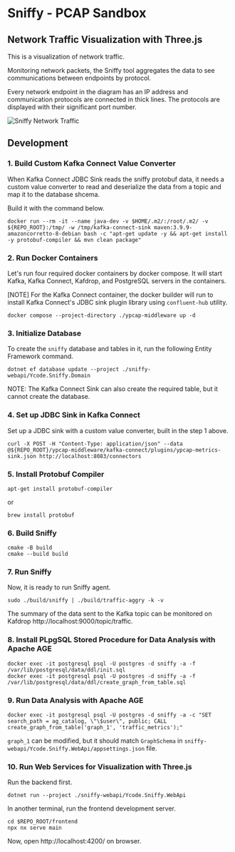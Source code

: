 # Sniffy - PCAP Sandbox

## Network Traffic Visualization with Three.js

This is a visualization of network traffic.

Monitoring network packets, the Sniffy tool aggregates the data to see communications between endpoints by protocol.

Every network endpoint in the diagram has an IP address and communication protocols are connected in thick lines. The protocols are displayed with their significant port number.

![Sniffy Network Traffic](https://github.com/y-code/pcap-sample/raw/main/docs/img/sniffy-network-traffic.gif)

## Development

### 1. Build Custom Kafka Connect Value Converter

When Kafka Connect JDBC Sink reads the sniffy protobuf data, it needs a custom value converter to read and deserialize the data from a topic and map it to the database shcema.

Build it with the command below.

```
docker run --rm -it --name java-dev -v $HOME/.m2/:/root/.m2/ -v ${REPO_ROOT}:/tmp/ -w /tmp/kafka-connect-sink maven:3.9.9-amazoncorretto-8-debian bash -c "apt-get update -y && apt-get install -y protobuf-compiler && mvn clean package"
```

### 2. Run Docker Containers

Let's run four required docker containers by docker compose. It will start Kafka, Kafka Connect, Kafdrop, and PostgreSQL servers in the containers.

[NOTE] For the Kafka Connect container, the docker builder will run to install Kafka Connect's JDBC sink plugin library using `confluent-hub` utility.

```
docker compose --project-directory ./ypcap-middleware up -d
```

### 3. Initialize Database

To create the `sniffy` database and tables in it, run the following Entity Framework command.

```
dotnet ef database update --project ./sniffy-webapi/Ycode.Sniffy.Domain
```

NOTE: The Kafka Connect Sink can also create the required table, but it cannot create the database.

### 4. Set up JDBC Sink in Kafka Connect

Set up a JDBC sink with a custom value converter, built in the step 1 above.

```
curl -X POST -H "Content-Type: application/json" --data @${REPO_ROOT}/ypcap-middleware/kafka-connect/plugins/ypcap-metrics-sink.json http://localhost:8083/connectors
```

### 5. Install Protobuf Compiler

```
apt-get install protobuf-compiler
```
or
```
brew install protobuf
```

### 6. Build Sniffy

```
cmake -B build
cmake --build build
```

### 7. Run Sniffy

Now, it is ready to run Sniffy agent.

```
sudo ./build/sniffy | ./build/traffic-aggry -k -v
```

The summary of the data sent to the Kafka topic can be monitored on Kafdrop http://localhost:9000/topic/traffic.

### 8. Install PLpgSQL Stored Procedure for Data Analysis with Apache AGE

```
docker exec -it postgresql psql -U postgres -d sniffy -a -f /var/lib/postgresql/data/ddl/init.sql
docker exec -it postgresql psql -U postgres -d sniffy -a -f /var/lib/postgresql/data/ddl/create_graph_from_table.sql
```

### 9. Run Data Analysis with Apache AGE

```
docker exec -it postgresql psql -U postgres -d sniffy -a -c "SET search_path = ag_catalog, \"\$user\", public; CALL create_graph_from_table('graph_1', 'traffic_metrics');"
```

`graph_1` can be modified, but it should match `GraphSchema` in `sniffy-webapi/Ycode.Sniffy.WebApi/appsettings.json` file.

### 10. Run Web Services for Visualization with Three.js

Run the backend first.

```
dotnet run --project ./sniffy-webapi/Ycode.Sniffy.WebApi 
```

In another terminal, run the frontend development server.

```
cd $REPO_ROOT/frontend
npx nx serve main
```

Now, open http://localhost:4200/ on browser.
